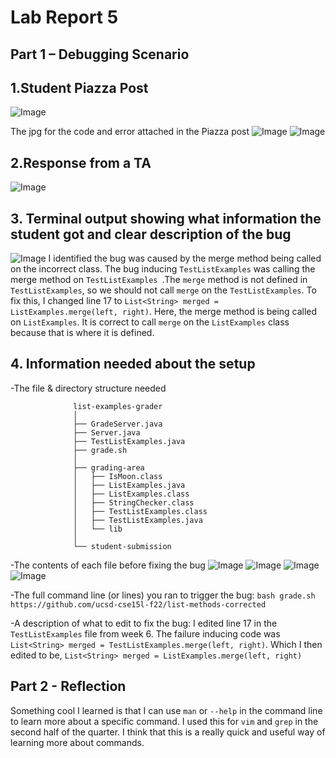 # Lab Report 5
## Part 1 – Debugging Scenario


## 1.Student Piazza Post 
![Image](studentpiazzaa.jpg)


The jpg for the code and error  attached in the Piazza post
![Image](studenterrorcode.jpg)
![Image](studenterror.jpg)




## 2.Response from a TA 
![Image](piazza.jpg)

## 3.  Terminal output showing what information the student got and clear description of the bug
![Image](fixbug.jpg)
I identified the bug was caused by the merge method being called on the incorrect class. The bug inducing `TestListExamples` was  calling the merge method on `TestListExamples `.The `merge` method is not defined in `TestListExamples`, so we should not call `merge` on the `TestListExamples`. To fix this, I changed line 17 to `List<String> merged = ListExamples.merge(left, right)`. Here, the merge method is being called on `ListExamples`. It is correct to call `merge` on the `ListExamples` class because that is where it is defined. 


## 4. Information needed about the setup
-The file & directory structure needed
```
              list-examples-grader
              │
              ├── GradeServer.java
              ├── Server.java
              ├── TestListExamples.java
              ├── grade.sh
              │
              ├── grading-area
              │   ├── IsMoon.class
              │   ├── ListExamples.java
              │   ├── ListExamples.class
              │   ├── StringChecker.class
              │   ├── TestListExamples.class
              │   ├── TestListExamples.java
              │   └── lib
              │
              └── student-submission
```

-The contents of each file before fixing the bug
![Image](testlist.jpg)
![Image](list-examples-grader.jpg)
![Image](Server.jpg)
![Image](ListExamples.jpg)




-The full command line (or lines) you ran to trigger the bug: `bash grade.sh https://github.com/ucsd-cse15l-f22/list-methods-corrected`

-A description of what to edit to fix the bug: I edited line 17 in the `TestListExamples`  file from week 6. The failure inducing code was `List<String> merged = TestListExamples.merge(left, right)`. Which I then edited to be, `List<String> merged = ListExamples.merge(left, right)`

## Part 2 - Reflection 
Something cool I learned is that I can use `man` or `--help` in the command line to learn more about a specific command. I used this for `vim` and `grep` in the second half of the quarter. I think that this is a really quick and useful way of learning more about commands. 
